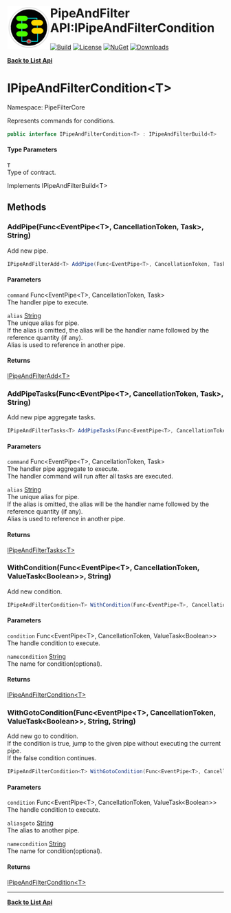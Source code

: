 # <img align="left" width="100" height="100" src="../images/icon.png">PipeAndFilter API:IPipeAndFilterCondition<T> 

[![Build](https://github.com/FRACerqueira/PipeAndFilter/workflows/Build/badge.svg)](https://github.com/FRACerqueira/PipeAndFilter/actions/workflows/build.yml)
[![License](https://img.shields.io/badge/License-MIT-brightgreen.svg)](https://github.com/FRACerqueira/PipeAndFilter/blob/master/LICENSE)
[![NuGet](https://img.shields.io/nuget/v/PipeAndFilter)](https://www.nuget.org/packages/PipeAndFilter/)
[![Downloads](https://img.shields.io/nuget/dt/PipeAndFilter)](https://www.nuget.org/packages/PipeAndFilter/)

[**Back to List Api**](./apis.md)

# IPipeAndFilterCondition&lt;T&gt;

Namespace: PipeFilterCore

Represents commands for conditions.

```csharp
public interface IPipeAndFilterCondition<T> : IPipeAndFilterBuild<T>
```

#### Type Parameters

`T`<br>
Type of contract.

Implements IPipeAndFilterBuild&lt;T&gt;

## Methods

### <a id="methods-addpipe"/>**AddPipe(Func&lt;EventPipe&lt;T&gt;, CancellationToken, Task&gt;, String)**

Add new pipe.

```csharp
IPipeAndFilterAdd<T> AddPipe(Func<EventPipe<T>, CancellationToken, Task> command, string alias)
```

#### Parameters

`command` Func&lt;EventPipe&lt;T&gt;, CancellationToken, Task&gt;<br>
The handler pipe to execute.

`alias` [String](https://docs.microsoft.com/en-us/dotnet/api/system.string)<br>
The unique alias for pipe.
 <br>If the alias is omitted, the alias will be the handler name followed by the reference quantity (if any).<br>Alias ​​is used to reference in another pipe.

#### Returns

[IPipeAndFilterAdd&lt;T&gt;](./pipefiltercore.ipipeandfilteradd-1.md)

### <a id="methods-addpipetasks"/>**AddPipeTasks(Func&lt;EventPipe&lt;T&gt;, CancellationToken, Task&gt;, String)**

Add new pipe aggregate tasks.

```csharp
IPipeAndFilterTasks<T> AddPipeTasks(Func<EventPipe<T>, CancellationToken, Task> command, string alias)
```

#### Parameters

`command` Func&lt;EventPipe&lt;T&gt;, CancellationToken, Task&gt;<br>
The handler pipe aggregate to execute.
 <br>The handler command will run after all tasks are executed.

`alias` [String](https://docs.microsoft.com/en-us/dotnet/api/system.string)<br>
The unique alias for pipe.
 <br>If the alias is omitted, the alias will be the handler name followed by the reference quantity (if any).<br>Alias ​​is used to reference in another pipe.

#### Returns

[IPipeAndFilterTasks&lt;T&gt;](./pipefiltercore.ipipeandfiltertasks-1.md)

### <a id="methods-withcondition"/>**WithCondition(Func&lt;EventPipe&lt;T&gt;, CancellationToken, ValueTask&lt;Boolean&gt;&gt;, String)**

Add new condition.

```csharp
IPipeAndFilterCondition<T> WithCondition(Func<EventPipe<T>, CancellationToken, ValueTask<Boolean>> condition, string namecondition)
```

#### Parameters

`condition` Func&lt;EventPipe&lt;T&gt;, CancellationToken, ValueTask&lt;Boolean&gt;&gt;<br>
The handle condition to execute.

`namecondition` [String](https://docs.microsoft.com/en-us/dotnet/api/system.string)<br>
The name for condition(optional).

#### Returns

[IPipeAndFilterCondition&lt;T&gt;](./pipefiltercore.ipipeandfiltercondition-1.md)

### <a id="methods-withgotocondition"/>**WithGotoCondition(Func&lt;EventPipe&lt;T&gt;, CancellationToken, ValueTask&lt;Boolean&gt;&gt;, String, String)**

Add new go to condition.
 <br>If the condition is true, jump to the given pipe without executing the current pipe.<br>If the false condition continues.

```csharp
IPipeAndFilterCondition<T> WithGotoCondition(Func<EventPipe<T>, CancellationToken, ValueTask<Boolean>> condition, string aliasgoto, string namecondition)
```

#### Parameters

`condition` Func&lt;EventPipe&lt;T&gt;, CancellationToken, ValueTask&lt;Boolean&gt;&gt;<br>
The handle condition to execute.

`aliasgoto` [String](https://docs.microsoft.com/en-us/dotnet/api/system.string)<br>
The alias to another pipe.

`namecondition` [String](https://docs.microsoft.com/en-us/dotnet/api/system.string)<br>
The name for condition(optional).

#### Returns

[IPipeAndFilterCondition&lt;T&gt;](./pipefiltercore.ipipeandfiltercondition-1.md)


- - -
[**Back to List Api**](./apis.md)
